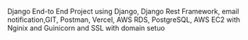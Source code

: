 Django End-to End Project using Django, Django Rest Framework, email notification,GIT, Postman, Vercel, AWS RDS, PostgreSQL, AWS EC2 with Nginix and Guinicorn and SSL with domain setuo
